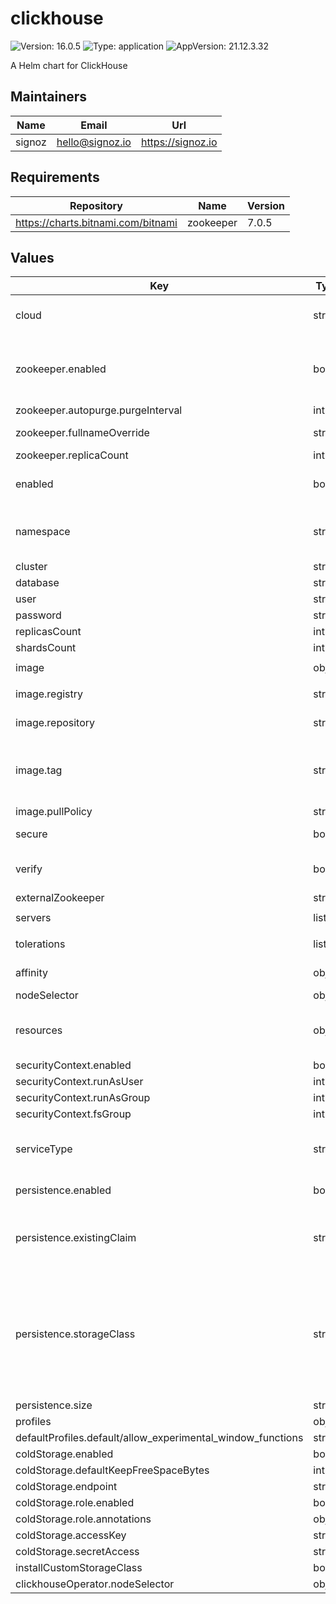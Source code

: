 # clickhouse

![Version: 16.0.5](https://img.shields.io/badge/Version-16.0.5-informational?style=flat-square) ![Type: application](https://img.shields.io/badge/Type-application-informational?style=flat-square) ![AppVersion: 21.12.3.32](https://img.shields.io/badge/AppVersion-21.12.3.32-informational?style=flat-square)

A Helm chart for ClickHouse

## Maintainers

| Name | Email | Url |
| ---- | ------ | --- |
| signoz | <hello@signoz.io> | <https://signoz.io> |

## Requirements

| Repository | Name | Version |
|------------|------|---------|
| https://charts.bitnami.com/bitnami | zookeeper | 7.0.5 |

## Values

| Key | Type | Default | Description |
|-----|------|---------|-------------|
| cloud | string | `nil` | Cloud service being deployed on (example: `aws`, `azure`, `gcp`, `other`). |
| zookeeper.enabled | bool | `true` | Please DO NOT override this value.    This chart installs Zookeeper separately.    Only if you know what you are doing, proceed with overriding. |
| zookeeper.autopurge.purgeInterval | int | `1` |  |
| zookeeper.fullnameOverride | string | `""` | Fullname override for zookeeper app |
| zookeeper.replicaCount | int | `1` | replica count for zookeeper |
| enabled | bool | `true` | Whether to install clickhouse. If false, `clickhouse.host` must be set |
| namespace | string | `nil` | Which namespace to install clickhouse and the `clickhouse-operator` to (defaults to namespace chart is installed to) |
| cluster | string | `"cluster"` | Clickhouse cluster |
| database | string | `"signoz_metrics"` | Clickhouse database |
| user | string | `"admin"` | Clickhouse user |
| password | string | `"27ff0399-0d3a-4bd8-919d-17c2181e6fb9"` | Clickhouse password |
| replicasCount | int | `1` | Clickhouse cluster replicas |
| shardsCount | int | `1` | Clickhouse cluster shards |
| image | object | `{"pullPolicy":"IfNotPresent","registry":"docker.io","repository":"yandex/clickhouse-server","tag":"21.12.3.32"}` | Clickhouse image |
| image.registry | string | `"docker.io"` | Clickhouse image registry to use. |
| image.repository | string | `"yandex/clickhouse-server"` | Clickhouse image repository to use. |
| image.tag | string | `"21.12.3.32"` | Clickhouse image tag.    Note: SigNoz does not support all versions of ClickHouse.    Please override the default only if you know what you are doing. |
| image.pullPolicy | string | `"IfNotPresent"` | Clickhouse image pull policy. |
| secure | bool | `false` | Whether to use TLS connection connecting to ClickHouse |
| verify | bool | `false` | Whether to verify TLS certificate on connection to ClickHouse |
| externalZookeeper | string | `nil` |  |
| servers | list | `[{"host":"signoz-zookeeper","port":2181},{"host":"signoz-zookeeper-2","port":2182},{"host":"signoz-zookeeper-3","port":2183}]` | URL for zookeeper. |
| tolerations | list | `[]` | Toleration labels for clickhouse pod assignment |
| affinity | object | `{}` | Affinity settings for clickhouse pod |
| nodeSelector | object | `{}` |  |
| resources | object | `{}` | Clickhouse resource requests/limits. See more at http://kubernetes.io/docs/user-guide/compute-resources/ |
| securityContext.enabled | bool | `true` |  |
| securityContext.runAsUser | int | `101` |  |
| securityContext.runAsGroup | int | `101` |  |
| securityContext.fsGroup | int | `101` |  |
| serviceType | string | `"ClusterIP"` | Service Type: LoadBalancer (allows external access) or NodePort (more secure, no extra cost) |
| persistence.enabled | bool | `true` | Enable data persistence using PVC. |
| persistence.existingClaim | string | `""` | Use a manually managed Persistent Volume and Claim.    If defined, PVC must be created manually before volume will be bound. |
| persistence.storageClass | string | `nil` | Persistent Volume Storage Class to use.    If defined, `storageClassName: <storageClass>`.    If set to `storageClassName: ""`, disables dynamic provisioning.    If undefined (the default) or set to `null`, no storageClassName spec is    set, choosing the default provisioner. |
| persistence.size | string | `"20Gi"` | Persistent Volume size |
| profiles | object | `{}` |  |
| defaultProfiles.default/allow_experimental_window_functions | string | `"1"` |  |
| coldStorage.enabled | bool | `false` |  |
| coldStorage.defaultKeepFreeSpaceBytes | int | `10485760` |  |
| coldStorage.endpoint | string | `"https://<bucket-name>.s3.amazonaws.com/data/"` |  |
| coldStorage.role.enabled | bool | `false` |  |
| coldStorage.role.annotations | object | `{}` |  |
| coldStorage.accessKey | string | `"<access_key_id>"` |  |
| coldStorage.secretAccess | string | `"<secret_access_key>"` |  |
| installCustomStorageClass | bool | `false` |  |
| clickhouseOperator.nodeSelector | object | `{}` |  |

